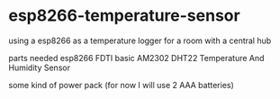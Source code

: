 # esp8266-temperature-sensor
using a esp8266 as a temperature logger for a room with a central hub

parts needed
esp8266
FDTI basic
AM2302 DHT22 Temperature And Humidity Sensor

some kind of power pack (for now I will use 2 AAA batteries)
